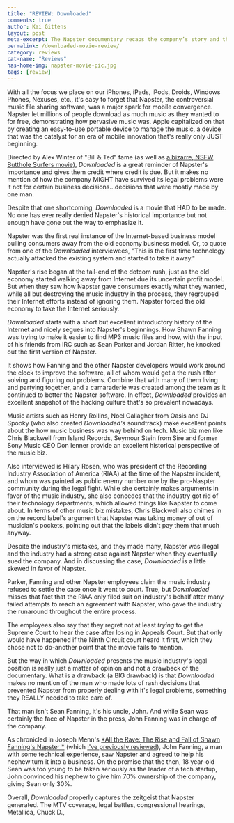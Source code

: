 ```yaml
---
title: "REVIEW: Downloaded"
comments: true
author: Kai Gittens
layout: post
meta-excerpt: The Napster documentary recaps the company’s story and the atmosphere it created, but it doesn't tell the whole story.
permalink: /downloaded-movie-review/
category: reviews
cat-name: "Reviews"
has-home-img: napster-movie-pic.jpg
tags: [review]
---
```

With all the focus we place on our iPhones, iPads, iPods, Droids, Windows Phones, Nexuses, etc., it's easy to forget that Napster, the controversial music file sharing software, was a major spark for mobile convergence. Napster let millions of people download as much music as they wanted to for free, demonstrating how pervasive music was.  Apple capitalized on that by creating an easy-to-use portable device to manage the music, a device that was the catalyst for an era of mobile innovation that's really only JUST beginning.

Directed by Alex Winter of "Bill & Ted" fame (as well as [a bizarre, NSFW Butthole Surfers movie](https://www.youtube.com/watch?v=dBLUrDOxVX4 "Watch Butthole Surfers 'Entering Texas Bar-B-Que Movie'")), *Downloaded* is a great reminder of Napster's importance and gives them credit where credit is due. But it makes no mention of how the company MIGHT have survived its legal problems were it not for certain business decisions...decisions that were mostly made by one man.

Despite that one shortcoming, *Downloaded* is a movie that HAD to be made. No one has ever really denied Napster's historical importance but not enough have gone out the way to emphasize it.

Napster was the first real instance of the Internet-based business model pulling consumers away from the old economy business model. Or, to quote from one of the *Downloaded* interviewees, "This is the first time technology actually attacked the existing system and started to take it away."

Napster's rise began at the tail-end of the dotcom rush, just as the old economy started walking away from Internet due its uncertain profit model. But when they saw how Napster gave consumers exactly what they wanted, while all but destroying the music industry in the process, they regrouped their Internet efforts instead of ignoring them. Napster forced the old economy to take the Internet seriously.

*Downloaded* starts with a short but excellent introductory history of the Internet and nicely segues into Napster's beginnings. How Shawn Fanning was trying to make it easier to find MP3 music files and how, with the input of his friends from IRC such as Sean Parker and Jordan Ritter, he knocked out the first version of Napster.

It shows how Fanning and the other Napster developers would work around the clock to improve the software, all of whom would get a the rush after solving and figuring out problems. Combine that with many of them living and partying together, and a camaraderie was created among the team as it continued to better the Napster software.  In effect, *Downloaded* provides an excellent snapshot of the hacking culture that's so prevalent nowadays.

Music artists such as Henry Rollins, Noel Gallagher from Oasis and DJ Spooky (who also created *Downloaded's* soundtrack) make excellent points about the how music business was way behind on tech. Music biz men like Chris Blackwell from Island Records, Seymour Stein from Sire and former Sony Music CEO Don Ienner provide an excellent historical perspective of the music biz. 

Also interviewed is Hilary Rosen, who was president of the Recording Industry Association of America (RIAA) at the time of the Napster incident, and whom was painted as public enemy number one by the pro-Naspter community during the legal fight. While she certainly makes arguments in favor of the music industry, she also concedes that the industry got rid of their technology departments, which allowed things like Napster to come about. In terms of other music biz mistakes, Chris Blackwell also chimes in on the record label's argument that Napster was taking money of out of musician's pockets, pointing out that the labels didn't pay them that much anyway.

Despite the industry's mistakes, and they made many, Napster was illegal and the industry had a strong case against Napster when they eventually sued the company. And in discussing the case, *Downloaded* is a little skewed in favor of Napster.

Parker, Fanning and other Napster employees claim the music industry refused to settle the case once it went to court. True, but *Downloaded* misses that fact that the RIAA only filed suit on industry's behalf after many failed attempts to reach an agreement with Napster, who gave the industry the runaround throughout the entire process.

The employees also say that they regret not at least *trying* to get the Supreme Court to hear the case after losing in Appeals Court. But that only would have happened if the Ninth Circuit court heard it first, which they chose not to do-another point that the movie fails to mention.

But the way in which *Downloaded* presents the music industry's legal position is really just a matter of opinion and not a drawback of the documentary. What is a drawback (a BIG drawback) is that *Downloaded* makes no mention of the man who made lots of rash decisions that prevented Napster from properly dealing with it's legal problems, something they REALLY needed to take care of.

That man isn't Sean Fanning, it's his uncle, John. And while Sean was certainly the face of Napster in the press, John Fanning was in charge of the company.

As chronicled in Joseph Menn's [*All the Rave: The Rise and Fall of Shawn Fanning's Napster *](http://www.amazon.com/gp/product/0609610937/ref=as_li_qf_sp_asin_il_tl?ie=UTF8&camp=1789&creative=9325&creativeASIN=0609610937&linkCode=as2&tag=kaidez-20 "Buy All The Rave at amazon.com") (which [I've previously reviewed](/books-dotcom-rush/ "Read kaidez's review of 'All the Rave'")), John Fanning, a man with some technical experience, saw Napster and agreed to help his nephew turn it into a business. On the premise that the then, 18 year-old Sean was too young to be taken seriously as the leader of a tech startup, John convinced his nephew to give him 70% ownership of the company, giving Sean only 30%.



Overall, *Downloaded* properly captures the zeitgeist that Napster generated. The MTV coverage, legal battles, congressional hearings, Metallica, Chuck D.,